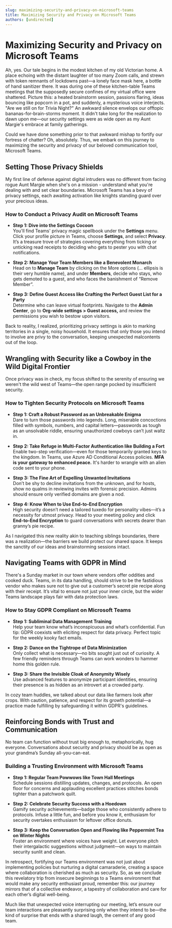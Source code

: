 ```yaml
---
slug: maximizing-security-and-privacy-on-microsoft-teams
title: Maximizing Security and Privacy on Microsoft Teams
authors: [undirected]
---
```



# Maximizing Security and Privacy on Microsoft Teams

Ah, yes. Our tale begins in the modest kitchen of my old Victorian home. A place echoing with the distant laughter of too many Zoom calls, and strewn with token remnants of lockdowns past—a lonely face mask here, a bottle of hand sanitizer there. It was during one of these kitchen-table Teams meetings that the supposedly secure confines of my virtual office were shattered. Picture this: a heated brainstorm session, passions flaring, ideas bouncing like popcorn in a pot, and suddenly, a mysterious voice interjects. "Are we still on for Trivia Night?" An awkward silence envelops our offtopic bananas-for-brain-storms moment. It didn't take long for the realization to dawn upon me—our security settings were as wide open as my Aunt Margie's embrace at family gatherings.

Could we have done something prior to that awkward mishap to fortify our fortress of chatter? Oh, absolutely. Thus, we embark on this journey to maximizing the security and privacy of our beloved communication tool, Microsoft Teams. 

## Setting Those Privacy Shields

My first line of defense against digital intruders was no different from facing rogue Aunt Margie when she's on a mission - understand what you're dealing with and set clear boundaries. Microsoft Teams has a bevy of privacy settings, each awaiting activation like knights standing guard over your precious ideas.

### How to Conduct a Privacy Audit on Microsoft Teams

- **Step 1: Dive into the Settings Cocoon**  
  You'll find Teams' privacy magic spellbook under the **Settings** menu. Click your profile picture in Teams, choose **Settings**, and select **Privacy**. It’s a treasure trove of strategies covering everything from ticking or unticking read receipts to deciding who gets to pester you with chat notifications.
  
- **Step 2: Manage Your Team Members like a Benevolent Monarch**  
  Head on to **Manage Team** by clicking on the More options (… ellipsis is their very humble name), and under **Members**, decide who stays, who gets demoted to a guest, and who faces the banishment of “Remove Member”.
  
- **Step 3: Define Guest Access like Crafting the Perfect Guest List for a Party**  
  Determine who can leave virtual footprints. Navigate to the **Admin Center**, go to **Org-wide settings > Guest access,** and review the permissions you wish to bestow upon visitors.

Back to reality, I realized, prioritizing privacy settings is akin to marking territories in a single, noisy household. It ensures that only those you intend to involve are privy to the conversation, keeping unexpected malcontents out of the loop.

## Wrangling with Security like a Cowboy in the Wild Digital Frontier

Once privacy was in check, my focus shifted to the serenity of ensuring we weren't the wild west of Teams—the open range pocked by insufficient security.

### How to Tighten Security Protocols on Microsoft Teams

- **Step 1: Craft a Robust Password as an Unbreakable Enigma**  
  Dare to turn those passwords into legends. Long, miserable concoctions filled with symbols, numbers, and capital letters—passwords as tough as an unsolvable riddle, ensuring unauthorized cowboys can’t just waltz in.
  
- **Step 2: Take Refuge in Multi-Factor Authentication like Building a Fort**  
  Enable two-step verification—even for those temporarily granted keys to the kingdom. In Teams, use Azure AD Conditional Access policies. **MFA is your gateway to enhanced peace.** It's harder to wrangle with an alien code sent to your phone. 
  
- **Step 3: The Fine Art of Expelling Unwanted Invitations**  
  Don’t be shy to decline invitations from the unknown, and for hosts, show no qualms in reviewing invites with forensic precision. Admins should ensure only verified domains are given a nod.

- **Step 4: Know When to Use End-to-End Encryption**  
  High security doesn’t need a tailored tuxedo for personality vibes—it’s a necessity for utmost privacy. Head to your meeting policy and click **End-to-End Encryption** to guard conversations with secrets dearer than granny’s pie recipe.

As I navigated this new reality akin to teaching siblings boundaries, there was a realization—the barriers we build protect our shared space. It keeps the sanctity of our ideas and brainstorming sessions intact.

## Navigating Teams with GDPR in Mind

There's a Sunday market in our town where vendors offer oddities and cooked duck. Teams, in its data handling, should strive to be the fastidious vendor who makes sure not to give out a customer’s secret pie recipe along with their receipt. It’s vital to ensure not just your inner circle, but the wider Teams landscape plays fair with data protection laws.

### How to Stay GDPR Compliant on Microsoft Teams

- **Step 1: Subliminal Data Management Training**  
  Help your team know what’s inconspicuous and what’s confidential. Fun tip: GDPR coexists with eliciting respect for data privacy. Perfect topic for the weekly kooky fact emails.

- **Step 2: Dance on the Tightrope of Data Minimization**  
  Only collect what is necessary—no bits sought just out of curiosity. A few friendly reminders through Teams can work wonders to hammer home this golden rule.
  
- **Step 3: Share the Invisible Cloak of Anonymity Wisely**  
  Use advanced features to anonymize participant identities, ensuring their presence is as hidden as an introvert at a crowded party.

In cozy team huddles, we talked about our data like farmers look after crops. With caution, patience, and respect for its growth potential—a practice made fulfilling by safeguarding it within GDPR's guidelines.

## Reinforcing Bonds with Trust and Communication

No team can function without trust big enough to, metaphorically, hug everyone. Conversations about security and privacy should be as open as your grandma’s Sunday all-you-can-eat.

### Building a Trusting Environment with Microsoft Teams

- **Step 1: Regular Team Powwows like Town Hall Meetings**  
  Schedule sessions distilling updates, changes, and protocols. An open floor for concerns and applauding excellent practices stitches bonds tighter than a patchwork quilt.
  
- **Step 2: Celebrate Security Success with a Hoedown**  
  Gamify security achievements—badge those who consistently adhere to protocols. Infuse a little fun, and before you know it, enthusiasm for security overtakes enthusiasm for leftover office donuts.

- **Step 3: Keep the Conversation Open and Flowing like Peppermint Tea on Winter Nights**  
  Foster an environment where voices have weight. Let everyone pitch their intergalactic suggestions without judgment—on ways to maintain security sunlit and clean.

In retrospect, fortifying our Teams environment was not just about implementing policies but nurturing a digital camaraderie, creating a space where collaboration is cherished as much as security. So, as we conclude this revelatory trip from insecure beginnings to a Teams environment that would make any security enthusiast proud, remember this: our journey mirrors that of a collective endeavor, a tapestry of collaboration and care for each other’s digital well-being. 

Much like that unexpected voice interrupting our meeting, let’s ensure our team interactions are pleasantly surprising only when they intend to be—the kind of surprise that ends with a shared laugh, the cement of any good team.